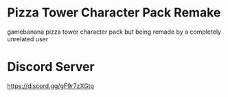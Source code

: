# Pizza Tower Character Pack Remake
gamebanana pizza tower character pack but being remade by a completely unrelated user

# Discord Server
https://discord.gg/gF9r7zXGtp
